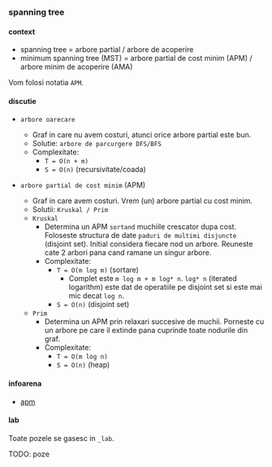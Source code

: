 ### spanning tree

#### context

  * spanning tree               = arbore partial / arbore de acoperire
  * minimum spanning tree (MST) = arbore partial de cost minim (APM) / arbore minim de acoperire (AMA)

Vom folosi notatia `APM`.

#### discutie
  * `arbore oarecare`
    * Graf in care nu avem costuri, atunci orice arbore partial este bun.
    * Solutie: `arbore de parcurgere DFS/BFS`
    * Complexitate:
      * `T = O(n + m)`
      * `S = O(n)` (recursivitate/coada)

  * `arbore partial de cost minim` (APM)
    * Graf in care avem costuri. Vrem (un) arbore partial cu cost minim.
    * Solutii: `Kruskal / Prim`
    * `Kruskal`
      * Determina un APM `sortand` muchiile crescator dupa cost. Foloseste
      structura de date `paduri de multimi disjuncte` (disjoint set). Initial
      considera fiecare nod un arbore. Reuneste cate 2 arbori pana cand ramane
      un singur arbore.
      * Complexitate:
      	* `T = O(m log m)` (sortare)
      	  * Complet este `m log m + m log* n`. `log* n` (iterated logarithm)
      	  este dat de operatiile pe disjoint set si este mai mic decat `log n`.
      	* `S = O(n)` (disjoint set)
    * `Prim`
      * Determina un APM prin relaxari succesive de muchii. Porneste cu un arbore
      pe care il extinde pana cuprinde toate nodurile din graf.
      * Complexitate:
        * `T = O(m log n)`
        * `S = O(n)` (heap)


#### infoarena
 - [apm](https://infoarena.ro/problema/apm)


#### lab
Toate pozele se gasesc in `_lab`.

TODO: poze